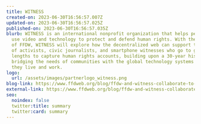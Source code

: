 ```yaml
---
title: WITNESS
created-on: 2023-06-30T16:56:57.007Z
updated-on: 2023-06-30T16:56:57.025Z
published-on: 2023-06-30T16:56:57.035Z
blurb: WITNESS is an international nonprofit organization that helps people
  use video and technology to protect and defend human rights. With the support
  of FFDW, WITNESS will explore how the decentralized web can support the work
  of activists, civic journalists, and smartphone witnesses who go to great
  lengths to capture human rights accounts, building upon a 30-year history
  bridging the needs of communities with the global technology systems in which
  they live and work.
logo:
  url: /assets/images/partnerlogo_witness.png
blog-link: https://www.ffdweb.org/blog/ffdw-and-witness-collaborate-to-preserve-authentic-human-rights-records/
external-link: https://www.ffdweb.org/blog/ffdw-and-witness-collaborate-to-preserve-authentic-human-rights-records/
seo:
  noindex: false
  twitter:title: summary
  twitter:card: summary
---
```

